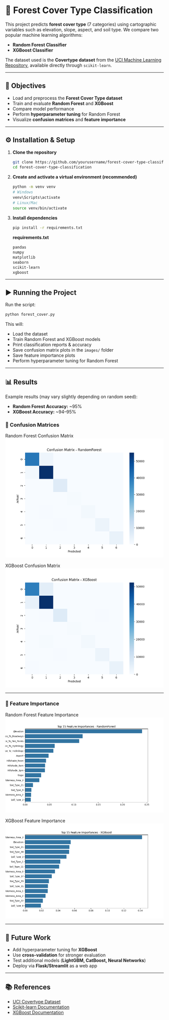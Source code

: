 # 🌲 Forest Cover Type Classification

This project predicts **forest cover type** (7 categories) using cartographic variables such as elevation, slope, aspect, and soil type.
We compare two popular machine learning algorithms:

* **Random Forest Classifier**
* **XGBoost Classifier**

The dataset used is the **Covertype dataset** from the [UCI Machine Learning Repository](https://archive.ics.uci.edu/ml/datasets/covertype), available directly through `scikit-learn`.

---

## 📌 Objectives

* Load and preprocess the **Forest Cover Type dataset**
* Train and evaluate **Random Forest** and **XGBoost**
* Compare model performance
* Perform **hyperparameter tuning** for Random Forest
* Visualize **confusion matrices** and **feature importance**

---

## ⚙️ Installation & Setup

1. **Clone the repository**

   ```bash
   git clone https://github.com/yourusername/forest-cover-type-classification.git
   cd forest-cover-type-classification
   ```

2. **Create and activate a virtual environment (recommended)**

   ```bash
   python -m venv venv
   # Windows
   venv\Scripts\activate
   # Linux/Mac
   source venv/bin/activate
   ```

3. **Install dependencies**

   ```bash
   pip install -r requirements.txt
   ```

   **requirements.txt**

   ```
   pandas
   numpy
   matplotlib
   seaborn
   scikit-learn
   xgboost
   ```

---

## ▶️ Running the Project

Run the script:

```bash
python forest_cover.py
```

This will:

* Load the dataset
* Train Random Forest and XGBoost models
* Print classification reports & accuracy
* Save confusion matrix plots in the `images/` folder
* Save feature importance plots
* Perform hyperparameter tuning for Random Forest

---

## 📊 Results

Example results (may vary slightly depending on random seed):

* **Random Forest Accuracy:** \~95%
* **XGBoost Accuracy:** \~94–95%

### 🔹 Confusion Matrices

Random Forest Confusion Matrix
![Random Forest Confusion Matrix](images/confusion_matrix_RandomForest.png)

XGBoost Confusion Matrix
![XGBoost Confusion Matrix](images/confusion_matrix_XGBoost.png)

---

### 🔹 Feature Importance

Random Forest Feature Importance
![Random Forest Feature Importance](images/feature_importance_RandomForest.png)

XGBoost Feature Importance
![XGBoost Feature Importance](images/feature_importance_XGBoost.png)

---

## 🚀 Future Work

* Add hyperparameter tuning for **XGBoost**
* Use **cross-validation** for stronger evaluation
* Test additional models (**LightGBM, CatBoost, Neural Networks**)
* Deploy via **Flask/Streamlit** as a web app

---

## 📚 References

* [UCI Covertype Dataset](https://archive.ics.uci.edu/ml/datasets/covertype)
* [Scikit-learn Documentation](https://scikit-learn.org/stable/)
* [XGBoost Documentation](https://xgboost.readthedocs.io/)
